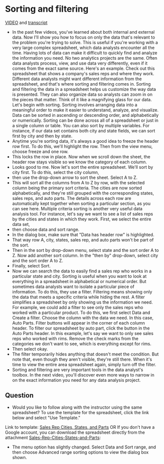 # Sorting and filtering

[VIDEO](./resources/1_VIDEO_Sorting-and-filtering.mp4) and [transcript](./resources/1_VIDEO_Sorting-and-filtering.txt)

- In the past few videos, you've learned about both internal and external data. Now I'll show you how to focus on only the data that's relevant to the problem you're trying to solve. This is useful if you're working with a very large complex spreadsheet, which data analysts encounter all the time. Having lots of data can make it difficult to quickly find and analyze the information you need. No two analytics projects are the same. Often data analysts process, view, and use data very differently, even if it comes from the exact same source. Here's an example. Check out this spreadsheet that shows a company's sales reps and where they work. Different data analysts might want different information from the spreadsheet, and that's where sorting and filtering comes in. Sorting and filtering the data in a spreadsheet helps us customize the way data is presented. They can also organize data so analysts can zoom in on the pieces that matter. Think of it like a magnifying glass for our data. Let's begin with sorting. Sorting involves arranging data into a meaningful order to make it easier to understand, analyze, and visualize. Data can be sorted in ascending or descending order, and alphabetically or numerically. Sorting can be done across all of a spreadsheet or just in a single column or table. You can also sort by multiple variables. For instance, if our data set contains both city and state fields, we can sort first by city and then by state.
- Anytime you're sorting data, it's always a good idea to freeze the header row first. To do this, we'll highlight the row. Then from the view menu, choose freeze and one row.
- This locks the row in place. Now when we scroll down the sheet, the header row stays visible so we know the category of each column.
- Looks good to me. Now let's sort the entire spreadsheet. We'll sort by city first. To do this, select the city column,
- then use the drop-down arrow to sort the sheet. Select A to Z.
- This will sort all the columns from A to Z by row, with the selected column being the primary sort criteria. The cities are now sorted alphabetically, and they're still grouped with the corresponding states, sales reps, and auto parts. The details across each row are automatically kept together when sorting a particular section, as you can see here. Multiple criteria sorting is another very useful data analysis tool. For instance, let's say we want to see a list of sales reps by the cities and states in which they work. First, we select the entire data set,
- then choose data and sort range.
- In the dialog box, make sure that "Data has header row" is highlighted.
- That way row A, city, states, sales rep, and auto parts won't be part of the sort.
- Then in the sort by drop-down menu, select state and the sort order A to Z. Now add another sort column. In the "then by" drop-down, select city and the sort order A to Z.
- Finally, select Sort.
- Now we can search the data to easily find a sales rep who works in a particular state and city. Sorting is useful when you want to look at everything in a spreadsheet in alphabetical or numerical order. But sometimes data analysts want to isolate a particular piece of information. To do this, they use a filter. Filtering means showing only the data that meets a specific criteria while hiding the rest. A filter simplifies a spreadsheet by only showing us the information we need. For example, we could add a filter to see only the sales reps who worked with a particular product. To do this, we first select Data and Create a filter. Choose the column with the data we need. In this case, Auto Parts. Filter buttons will appear in the corner of each column header. To filter our spreadsheet by auto part, click the button in the Auto Parts header. In this example, let's say we want to only see sales reps who worked with rims. Remove the check marks from the categories we don't want to see, which is everything except for rims.
- Then select okay.
- The filter temporarily hides anything that doesn't meet the condition. But note that, even though they aren't visible, they're still there. When it's time to view the entire area spreadsheet again, simply turn off the filter.
- Sorting and filtering are very important tools in the data analyst's toolbox. In the next video, you'll discover even more ways to narrow in on the exact information you need for any data analysis project.

## Question

- Would you like to follow along with the instructor using the same spreadsheet? To use the template for the spreadsheet, click the link below and select "Use Template."

Link to template: [Sales Rep Cities, States, and Parts](https://docs.google.com/spreadsheets/d/1rA5zeXih2y95tRzaApsSJPa7NpT5hlcgwRUfXoKuzLM/template/preview#gid=0)
OR If you don't have a Google account, you can download the spreadsheet directly from the attachment [Sales-Rep-Cities-States-and-Parts](./resources/Sales-Rep-Cities-States-and-Parts.xlsx):

- The menu option has slightly changed. Select Data and Sort range, and then choose Advanced range sorting options to view the dialog box shown.
